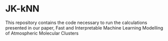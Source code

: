 # JK-kNN
This repository contains the code necessary to run the calculations presented in our paper, Fast and Interpretable Machine Learning Modelling of Atmospheric Molecular Clusters
